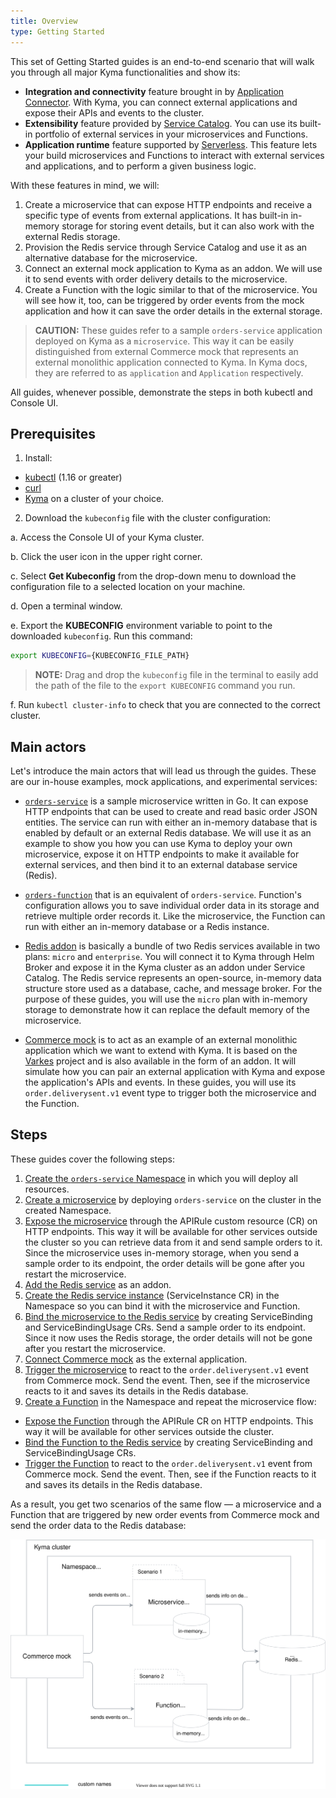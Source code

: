 ```yaml
---
title: Overview
type: Getting Started
---
```


This set of Getting Started guides is an end-to-end scenario that will walk you through all major Kyma functionalities and show its:
- **Integration and connectivity** feature brought in by [Application Connector](https://kyma-project.io/docs/components/application-connector/). With Kyma, you can connect external applications and expose their APIs and events to the cluster.
- **Extensibility** feature provided by [Service Catalog](https://kyma-project.io/docs/components/service-catalog/). You can use its built-in portfolio of external services in your microservices and Functions.
- **Application runtime** feature supported by [Serverless](https://kyma-project.io/docs/components/serverless/). This feature lets your build microservices and Functions to interact with external services and applications, and to perform a given business logic.

With these features in mind, we will:

1. Create a microservice that can expose HTTP endpoints and receive a specific type of events from external applications. It has built-in in-memory storage for storing event details, but it can also work with the external Redis storage.
2. Provision the Redis service through Service Catalog and use it as an alternative database for the microservice.
3. Connect an external mock application to Kyma as an addon. We will use it to send events with order delivery details to the microservice.
4. Create a Function with the logic similar to that of the microservice. You will see how it, too, can be triggered by order events from the mock application and how it can save the order details in the external storage.

> **CAUTION:** These guides refer to a sample `orders-service` application deployed on Kyma as a `microservice`. This way it can be easily distinguished from external Commerce mock that represents an external monolithic application connected to Kyma. In Kyma docs, they are referred to as `application` and `Application` respectively.

All guides, whenever possible, demonstrate the steps in both kubectl and Console UI.

## Prerequisites

1. Install:

- [kubectl](https://kubernetes.io/docs/tasks/tools/install-kubectl/) (1.16 or greater)
- [curl](https://github.com/curl/curl)
- [Kyma](/root/kyma/#installation-install-kyma-on-a-cluster) on a cluster of your choice.

2. Download the `kubeconfig` file with the cluster configuration:

  a. Access the Console UI of your Kyma cluster.

  b. Click the user icon in the upper right corner.

  c. Select **Get Kubeconfig** from the drop-down menu to download the configuration file to a selected location on your machine.

  d. Open a terminal window.

  e. Export the **KUBECONFIG** environment variable to point to the downloaded `kubeconfig`. Run this command:

  ```bash
  export KUBECONFIG={KUBECONFIG_FILE_PATH}
  ```

  >**NOTE:** Drag and drop the `kubeconfig` file in the terminal to easily add the path of the file to the `export KUBECONFIG` command you run.

  f. Run `kubectl cluster-info` to check that you are connected to the correct cluster.

## Main actors

Let's introduce the main actors that will lead us through the guides. These are our in-house examples, mock applications, and experimental services:

- [`orders-service`](https://github.com/kyma-project/examples/tree/master/orders-service) is a sample microservice written in Go. It can expose HTTP endpoints that can be used to create and read basic order JSON entities. The service can run with either an in-memory database that is enabled by default or an external Redis database. We will use it as an example to show you how you can use Kyma to deploy your own microservice, expose it on HTTP endpoints to make it available for external services, and then bind it to an external database service (Redis).

- [`orders-function`](https://github.com/kyma-project/examples/tree/master/orders-service/deployment/function.yaml) that is an equivalent of `orders-service`. Function's configuration allows you to save individual order data in its storage and retrieve multiple order records it. Like the microservice, the Function can run with either an in-memory database or a Redis instance.

- [Redis addon](https://github.com/kyma-project/addons/tree/master/addons/redis-0.0.3) is basically a bundle of two Redis services available in two plans: `micro` and `enterprise`. You will connect it to Kyma through Helm Broker and expose it in the Kyma cluster as an addon under Service Catalog. The Redis service represents an open-source, in-memory data structure store used as a database, cache, and message broker. For the purpose of these guides, you will use the `micro` plan with in-memory storage to demonstrate how it can replace the default memory of the microservice.

- [Commerce mock](https://github.com/SAP-samples/xf-addons/tree/master/addons/commerce-mock-0.1.0) is to act as an example of an external monolithic application which we want to extend with Kyma. It is based on the [Varkes](https://github.com/kyma-incubator/varkes) project and is also available in the form of an addon. It will simulate how you can pair an external application with Kyma and expose the application's APIs and events. In these guides, you will use its `order.deliverysent.v1` event type to trigger both the microservice and the Function.

## Steps

These guides cover the following steps:

1. [Create the `orders-service` Namespace](#getting-started-create-a-namespace) in which you will deploy all resources.
2. [Create a microservice](#getting-started-deploy-a-microservice) by deploying `orders-service` on the cluster in the created Namespace.
3. [Expose the microservice](#getting-started-expose-the-microservice) through the APIRule custom resource (CR) on HTTP endpoints. This way it will be available for other services outside the cluster so you can retrieve data from it and send sample orders to it. Since the microservice uses in-memory storage, when you send a sample order to its endpoint, the order details will be gone after you restart the microservice.
4. [Add the Redis service](#getting-started-add-the-redis-service) as an addon.
5. [Create the Redis service instance](#getting-started-create-a-service-instance-for-the-redis-service) (ServiceInstance CR) in the Namespace so you can bind it with the microservice and Function.
6. [Bind the microservice to the Redis service](#getting-started-bind-the-redis-service-instance-to-the-microservice) by creating ServiceBinding and ServiceBindingUsage CRs. Send a sample order to its endpoint. Since it now uses the Redis storage, the order details will not be gone after you restart the microservice.
7. [Connect Commerce mock](#getting-started-connect-an-external-application) as the external application.
8. [Trigger the microservice](#getting-started-trigger-the-microservice-with-an-event) to react to the `order.deliverysent.v1` event from Commerce mock. Send the event. Then, see if the microservice reacts to it and saves its details in the Redis database.
9. [Create a Function](#getting-started-create-a-function) in the Namespace and repeat the microservice flow:
- [Expose the Function](#getting-started-expose-the-function) through the APIRule CR on HTTP endpoints. This way it will be available for other services outside the cluster.
- [Bind the Function to the Redis service](#getting-started-bind-a-redis-service-instance-to-the-function) by creating ServiceBinding and ServiceBindingUsage CRs.
- [Trigger the Function](#getting-started-trigger-the-function-with-an-event) to react to the `order.deliverysent.v1` event from Commerce mock. Send the event. Then, see if the Function reacts to it and saves its details in the Redis database.

As a result, you get two scenarios of the same flow — a microservice and a Function that are triggered by new order events from Commerce mock and send the order data to the Redis database:

![Order flow](./assets/order-flow.svg)
